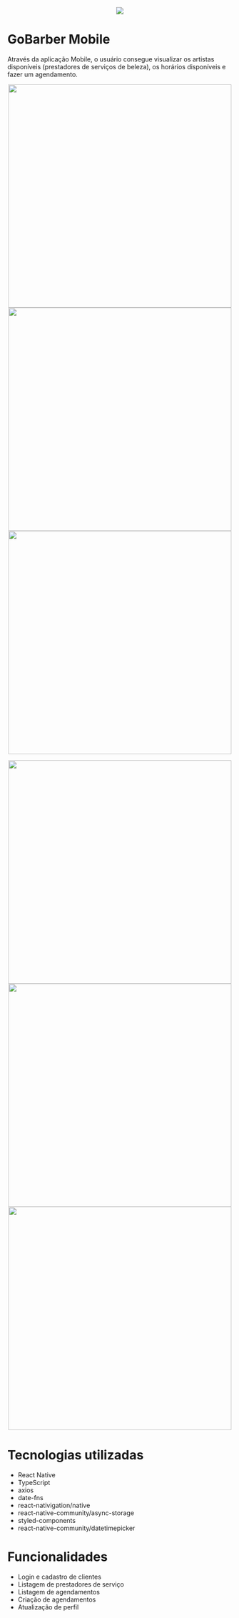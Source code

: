 <p align="center">
  <img src=".github/logo.svg">
</p>

# GoBarber Mobile
Através da aplicação Mobile, o usuário consegue visualizar os artistas disponíveis (prestadores de serviços de beleza), os horários disponíveis e fazer um agendamento.

<p align="center">
  <img height="500" src="../.github/signin.png">
  <img height="500" src="../.github/createAccount.png">
  <img height="500" src="../.github/Profile.png">
</p>

<p align="center">
  <img height="500" src="../.github/dashboard.png">
  <img height="500" src="../.github/createAppointment.png">
  <img height="500" src="../.github/createAppointment2.png">
</p>


# Tecnologias utilizadas
- React Native
- TypeScript
- axios
- date-fns
- react-nativigation/native
- react-native-community/async-storage
- styled-components
- react-native-community/datetimepicker

# Funcionalidades
- Login e cadastro de clientes
- Listagem de prestadores de serviço
- Listagem de agendamentos
- Criação de agendamentos
- Atualização de perfil
